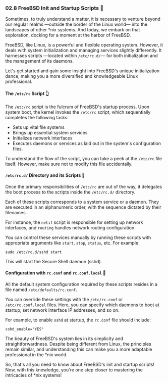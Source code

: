 ### 02.8 FreeBSD Init and Startup Scripts 📜

Sometimes, to truly understand a matter, it is necessary to venture beyond our regular realms —outside the border of the Linux world— into the landscapes of other *nix systems. And today, we embark on that exploration, docking for a moment at the harbor of FreeBSD.

FreeBSD, like Linux, is a powerful and flexible operating system. However, it deals with system initialization and managing services slightly differently. It harnesses scripts —located within `/etc/rc.d/`— for both initialization and the management of its daemons. 

Let's get started and gain some insight into FreeBSD's unique initialization dance, making you a more diversified and knowledgeable Linux professional. 

#### The `/etc/rc` Script 👆

The `/etc/rc` script is the fulcrum of FreeBSD's startup process. Upon system boot, the kernel invokes the `/etc/rc` script, which sequentially completes the following tasks:

- Sets up vital file systems
- Brings up essential system services
- Initializes network interfaces
- Executes daemons or services as laid out in the system's configuration files.

To understand the flow of the script, you can take a peek at the `/etc/rc` file itself. However, make sure not to modify this file accidentally.

#### `/etc/rc.d/` Directory and its Scripts 📂

Once the primary responsibilities of `/etc/rc` are out of the way, it delegates the boot process to the scripts inside the `/etc/rc.d/` directory. 

Each of these scripts corresponds to a system service or a daemon. They are executed in an alphanumeric order, with the sequence dictated by their filenames.

For instance, the `netif` script is responsible for setting up network interfaces, and `routing` handles network routing configuration.

You can control these services manually by running these scripts with appropriate arguments like `start`, `stop`, `status`, etc. For example:

```
sudo /etc/rc.d/sshd start
```

This will start the Secure Shell daemon (sshd). 

#### Configuration with `rc.conf` and `rc.conf.local` 🔧

All the default system configuration required by these scripts resides in a file named `/etc/defaults/rc.conf`. 

You can override these settings with the `/etc/rc.conf` or `/etc/rc.conf.local` files. Here, you can specify which daemons to boot at startup, set network interface IP addresses, and so on.

For example, to enable `sshd` at startup, the `rc.conf` file should include:

```
sshd_enable="YES"
```
The beauty of FreeBSD's system lies in its simplicity and straightforwardness. Despite being different from Linux, the principles remain similar, and understanding this can make you a more adaptable professional in the *nix world.

So, that's all you need to know about FreeBSD's init and startup scripts! Now, with this knowledge, you're one step closer to mastering the intricacies of *nix systems!